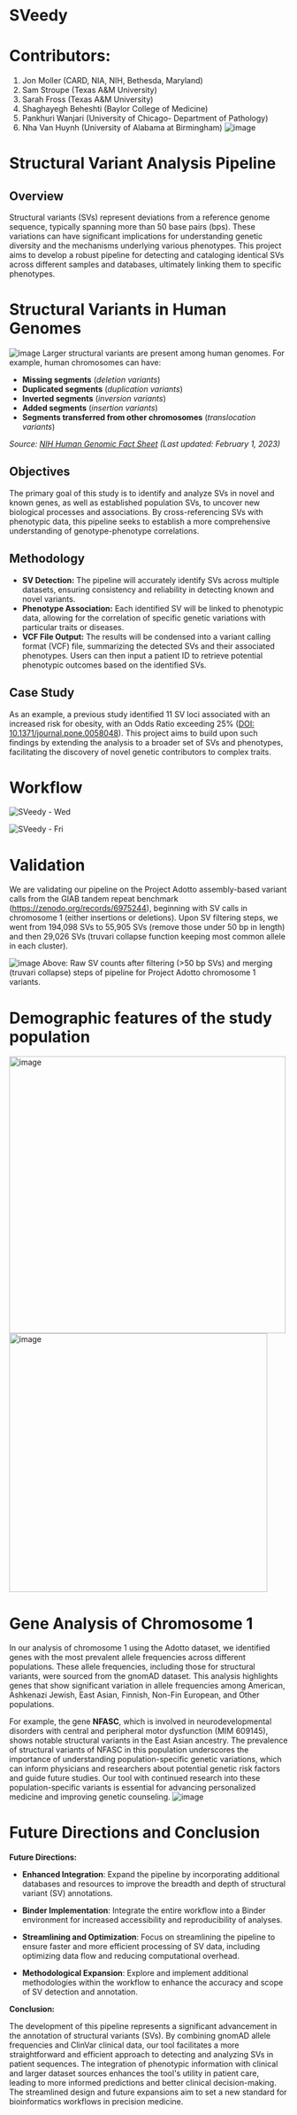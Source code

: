 # SVeedy
# Contributors: 
1. Jon Moller (CARD, NIA, NIH, Bethesda, Maryland)
2. Sam Stroupe (Texas A&M University)
3. Sarah Fross (Texas A&M University)
4. Shaghayegh Beheshti (Baylor College of Medicine)
5. Pankhuri Wanjari (University of Chicago- Department of Pathology)
6. Nha Van Huynh (University of Alabama at Birmingham)
![image](https://github.com/user-attachments/assets/5bf7b126-30c8-48cd-8d2f-f0049b398b5e)
# Structural Variant Analysis Pipeline

## Overview
Structural variants (SVs) represent deviations from a reference genome sequence, typically spanning more than 50 base pairs (bps). These variations can have significant implications for understanding genetic diversity and the mechanisms underlying various phenotypes. This project aims to develop a robust pipeline for detecting and cataloging identical SVs across different samples and databases, ultimately linking them to specific phenotypes.
# Structural Variants in Human Genomes
![image](https://github.com/user-attachments/assets/e8a32170-29e0-4fdd-8700-28db0f4be256)
Larger structural variants are present among human genomes. For example, human chromosomes can have:
- **Missing segments** (*deletion variants*)
- **Duplicated segments** (*duplication variants*)
- **Inverted segments** (*inversion variants*)
- **Added segments** (*insertion variants*)
- **Segments transferred from other chromosomes** (*translocation variants*)

*Source: [NIH Human Genomic Fact Sheet](https://www.genome.gov/about-genomics/fact-sheets/Genomic-Research) (Last updated: February 1, 2023)*
## Objectives
The primary goal of this study is to identify and analyze SVs in novel and known genes, as well as established population SVs, to uncover new biological processes and associations. By cross-referencing SVs with phenotypic data, this pipeline seeks to establish a more comprehensive understanding of genotype-phenotype correlations.

## Methodology
- **SV Detection:** The pipeline will accurately identify SVs across multiple datasets, ensuring consistency and reliability in detecting known and novel variants.
- **Phenotype Association:** Each identified SV will be linked to phenotypic data, allowing for the correlation of specific genetic variations with particular traits or diseases.
- **VCF File Output:** The results will be condensed into a variant calling format (VCF) file, summarizing the detected SVs and their associated phenotypes. Users can then input a patient ID to retrieve potential phenotypic outcomes based on the identified SVs.

## Case Study
As an example, a previous study identified 11 SV loci associated with an increased risk for obesity, with an Odds Ratio exceeding 25% ([DOI: 10.1371/journal.pone.0058048](https://doi.org/10.1371/journal.pone.0058048)). This project aims to build upon such findings by extending the analysis to a broader set of SVs and phenotypes, facilitating the discovery of novel genetic contributors to complex traits.

# Workflow
![SVeedy - Wed](https://github.com/user-attachments/assets/54dfa671-0fee-4056-91d5-cfdfa21c287e)

![SVeedy - Fri](https://github.com/user-attachments/assets/68e8a3c2-73af-4aa8-9755-7bbc30abb8ee)


# Validation

We are validating our pipeline on the Project Adotto assembly-based variant calls from the GIAB tandem repeat benchmark (https://zenodo.org/records/6975244), beginning with SV calls in chromosome 1 (either insertions or deletions). Upon SV filtering steps, we went from 194,098 SVs to 55,905 SVs (remove those under 50 bp in length) and then 29,026 SVs (truvari collapse function keeping most common allele in each cluster).

![image](https://github.com/user-attachments/assets/5ec8c25c-7c7d-412d-a323-93d087d679e3)
Above: Raw SV counts after filtering (>50 bp SVs) and merging (truvari collapse) steps of pipeline for Project Adotto chromosome 1 variants.

# Demographic features of the study population 
<img width="500" alt="image" src="https://github.com/user-attachments/assets/206c3939-ada4-445c-ac75-cf93471ebab9">
<img width="467" alt="image" src="https://github.com/user-attachments/assets/4f470f03-b84c-49cc-bba4-001bc855eff8">

# Gene Analysis of Chromosome 1

In our analysis of chromosome 1 using the Adotto dataset, we identified genes with the most prevalent allele frequencies across different populations. These allele frequencies, including those for structural variants, were sourced from the gnomAD dataset. This analysis highlights genes that show significant variation in allele frequencies among American, Ashkenazi Jewish, East Asian, Finnish, Non-Fin European, and Other populations.

For example, the gene **NFASC**, which is involved in neurodevelopmental disorders with central and peripheral motor dysfunction (MIM 609145), shows notable structural variants in the East Asian ancestry. The prevalence of structural variants of NFASC in this population underscores the importance of understanding population-specific genetic variations, which can inform physicians and researchers about potential genetic risk factors and guide future studies. Our tool with continued research into these population-specific variants is essential for advancing personalized medicine and improving genetic counseling.
![image](https://github.com/user-attachments/assets/fc0d8dc3-c494-4992-af07-9e5c413db348)

# Future Directions and Conclusion

**Future Directions:**

- **Enhanced Integration**: Expand the pipeline by incorporating additional databases and resources to improve the breadth and depth of structural variant (SV) annotations.

- **Binder Implementation**: Integrate the entire workflow into a Binder environment for increased accessibility and reproducibility of analyses.

- **Streamlining and Optimization**: Focus on streamlining the pipeline to ensure faster and more efficient processing of SV data, including optimizing data flow and reducing computational overhead.

- **Methodological Expansion**: Explore and implement additional methodologies within the workflow to enhance the accuracy and scope of SV detection and annotation.

**Conclusion:**

The development of this pipeline represents a significant advancement in the annotation of structural variants (SVs). By combining gnomAD allele frequencies and ClinVar clinical data, our tool facilitates a more straightforward and efficient approach to detecting and analyzing SVs in patient sequences. The integration of phenotypic information with clinical and larger dataset sources enhances the tool's utility in patient care, leading to more informed predictions and better clinical decision-making. The streamlined design and future expansions aim to set a new standard for bioinformatics workflows in precision medicine.

